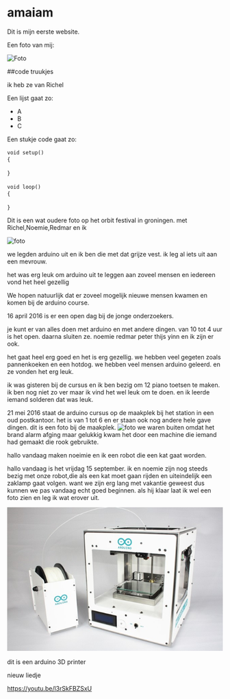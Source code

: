 # amaiam


Dit is mijn eerste website.

Een foto van mij:

![Foto](zonsondergangSanlucarxcf.jpg)

##code truukjes

ik heb ze van Richel



Een lijst gaat zo:

 * A
 * B
 * C

Een stukje code gaat zo:

```
void setup() 
{

}

void loop()
{

}
```


Dit is een wat oudere foto op het orbit festival in groningen.
met Richel,Noemie,Redmar en ik



![foto](20151218OrbitFest.jpg)





we legden arduino uit en ik ben die met dat grijze vest.
ik leg al iets uit aan een mevrouw.

het was erg leuk om arduino uit te leggen aan zoveel mensen en iedereen vond het heel gezellig

We hopen natuurlijk dat er zoveel mogelijk nieuwe mensen kwamen en komen bij de arduino course.

16 april 2016 is er een open dag bij de jonge onderzoekers.

je kunt er van alles doen met arduino en met andere dingen.
van 10 tot 4 uur is het open.
daarna sluiten ze.
noemie redmar peter thijs yinn en ik zijn er ook.

het gaat heel erg goed en het is erg gezellig.
we hebben veel gegeten zoals pannenkoeken en een hotdog.
we hebben veel mensen arduino geleerd.
en ze vonden het erg leuk.

ik was gisteren bij de cursus en ik ben bezig om 12 piano toetsen te maken.
ik ben nog niet zo ver maar ik vind het wel leuk om te doen.
en ik leerde iemand solderen dat was leuk.

21 mei 2016 staat de arduino cursus op de maakplek
bij het station in een oud postkantoor.
het is van 1 tot 6 en er staan ook nog andere hele gave dingen.
dit is een foto bij de maakplek.
![foto](20160521Maakplek2.jpg)
we waren buiten omdat het brand alarm afging maar gelukkig kwam het door een machine die iemand had gemaakt die rook gebruikte.

hallo vandaag maken noeimie en ik een robot die een kat gaat worden.

hallo vandaag is het vrijdag 15 september.
ik en noemie zijn nog steeds bezig met onze robot,die als een kat moet gaan rijden en uiteindelijk een zaklamp gaat volgen.
want we zijn erg lang met vakantie geweest dus kunnen we pas vandaag echt goed beginnen.
als hij klaar laat ik wel een foto zien en leg ik wat erover uit.

![foto](Materia-101_7-640x426.jpg)


dit is een arduino 3D printer 

nieuw liedje

https://youtu.be/l3rSkFBZSxU
